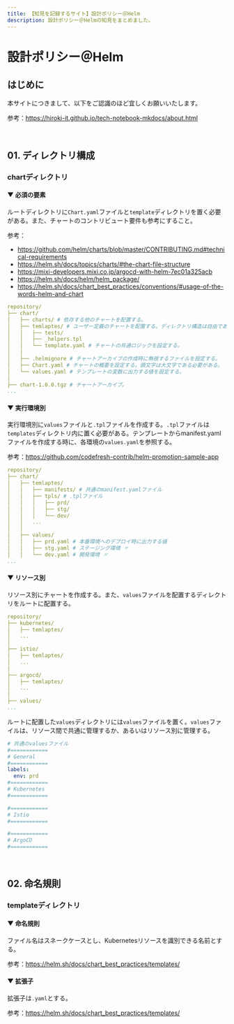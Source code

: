 ```yaml
---
title: 【知見を記録するサイト】設計ポリシー＠Helm
description: 設計ポリシー＠Helmの知見をまとめました。
---
```


# 設計ポリシー＠Helm

## はじめに

本サイトにつきまして、以下をご認識のほど宜しくお願いいたします。

参考：https://hiroki-it.github.io/tech-notebook-mkdocs/about.html

<br>

## 01. ディレクトリ構成 

### chartディレクトリ

#### ▼ 必須の要素

ルートディレクトリに```Chart.yaml```ファイルと```template```ディレクトリを置く必要がある。また、チャートのコントリビュート要件も参考にすること。

参考：

- https://github.com/helm/charts/blob/master/CONTRIBUTING.md#technical-requirements
- https://helm.sh/docs/topics/charts/#the-chart-file-structure
- https://mixi-developers.mixi.co.jp/argocd-with-helm-7ec01a325acb
- https://helm.sh/docs/helm/helm_package/
- https://helm.sh/docs/chart_best_practices/conventions/#usage-of-the-words-helm-and-chart

```yaml
repository/
├── chart/
│   ├── charts/ # 依存する他のチャートを配置する。
│   ├── temlaptes/ # ユーザー定義のチャートを配置する。ディレクトリ構造は自由である。
│   │   ├── tests/
│   │   ├── _helpers.tpl
│   │   └── template.yaml # チャートの共通ロジックを設定する。
│   │
│   ├── .helmignore # チャートアーカイブの作成時に無視するファイルを設定する。
│   ├── Chart.yaml # チャートの概要を設定する。頭文字は大文字である必要がある。
│   └── values.yaml # テンプレートの変数に出力する値を設定する。
│
├── chart-1.0.0.tgz # チャートアーカイブ。
...
```

#### ▼ 実行環境別

実行環境別に```values```ファイルと```.tpl```ファイルを作成する。```.tpl```ファイルは```templates```ディレクトリ内に置く必要がある。テンプレートからmanifest.yamlファイルを作成する時に、各環境の```values.yaml```を参照する。

参考：https://github.com/codefresh-contrib/helm-promotion-sample-app

```yaml
repository/
├── chart/
│   ├── temlaptes/
│   │   ├── manifests/ # 共通のmanifest.yamlファイル
│   │   ├── tpls/ # .tplファイル
│   │   │   ├── prd/
│   │   │   ├── stg/
│   │   │   └── dev/         
│   │   ...
│   │
│   ├── values/
│   │   ├── prd.yaml # 本番環境へのデプロイ時に出力する値
│   │   ├── stg.yaml # ステージング環境 〃
│   │   └── dev.yaml # 開発環境 〃
...
```

#### ▼ リソース別

リソース別にチャートを作成する。また、```values```ファイルを配置するディレクトリをルートに配置する。

```yaml
repository/
├── kubernetes/
│   ├── temlaptes/
│   ...
│
├── istio/
│   ├── temlaptes/
│   ...
│
├── argocd/
│   ├── temlaptes/
│   ...
│
├── values/
...
```

ルートに配置した```values```ディレクトリには```values```ファイルを置く。```values```ファイルは、リソース間で共通に管理するか、あるいはリソース別に管理する。

```yaml
# 共通のvaluesファイル
#============
# General
#============
labels:
  env: prd
#============
# Kubernetes
#============

#============
# Istio
#============

#============
# ArgoCD
#============
```


<br>

## 02. 命名規則

### templateディレクトリ

#### ▼ 命名規則

ファイル名はスネークケースとし、Kubernetesリソースを識別できる名前とする。

参考：https://helm.sh/docs/chart_best_practices/templates/

#### ▼ 拡張子

拡張子は```.yaml```とする。

参考：https://helm.sh/docs/chart_best_practices/templates/

<br>

